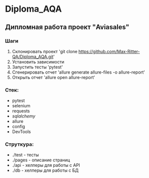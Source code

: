 # Diploma_AQA
## Дипломная работа проект "Aviasales"

### Шаги
1. Склонировать проект 'git clone https://github.com/Max-Ritter-QA/Diploma_AQA.git'
2. Установить зависимости
3. Запустить тесты 'pytest'
4. Сгенерировать отчет 'allure generate allure-files -o allure-report'
5. Открыть отчет 'allure open allure-report'

### Стек:
- pytest
- selenium
- requests
- _sqlalchemy_
- allure
- config
- DevTools

### Струткура:  
- ./test - тесты
- ./pages - описание страниц
- ./api - хелперы для работы с API
- ./db - хелперы для работы с БД
